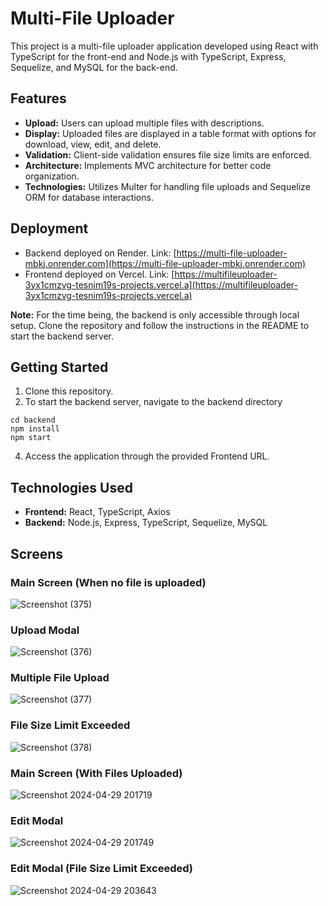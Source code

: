 # Multi-File Uploader

This project is a multi-file uploader application developed using React with TypeScript for the front-end and Node.js with TypeScript, Express, Sequelize, and MySQL for the back-end.

## Features

- **Upload:** Users can upload multiple files with descriptions.
- **Display:** Uploaded files are displayed in a table format with options for download, view, edit, and delete.
- **Validation:** Client-side validation ensures file size limits are enforced.
- **Architecture:** Implements MVC architecture for better code organization.
- **Technologies:** Utilizes Multer for handling file uploads and Sequelize ORM for database interactions.

## Deployment

- Backend deployed on Render. Link: [https://multi-file-uploader-mbkj.onrender.com](https://multi-file-uploader-mbkj.onrender.com)
- Frontend deployed on Vercel. Link: [https://multifileuploader-3yx1cmzvg-tesnim19s-projects.vercel.a](https://multifileuploader-3yx1cmzvg-tesnim19s-projects.vercel.a)

**Note:** For the time being, the backend is only accessible through local setup. Clone the repository and follow the instructions in the README to start the backend server.

## Getting Started

1. Clone this repository.
2. To start the backend server, navigate to the backend directory
```
cd backend
npm install
npm start
```
4. Access the application through the provided Frontend URL.

## Technologies Used

- **Frontend:** React, TypeScript, Axios
- **Backend:** Node.js, Express, TypeScript, Sequelize, MySQL

## Screens

### Main Screen (When no file is uploaded)
![Screenshot (375)](https://github.com/Tesnim19/Multi-File-Uploader/assets/87711276/b3246701-f84e-489f-b890-f430b8356a33)
### Upload Modal
![Screenshot (376)](https://github.com/Tesnim19/Multi-File-Uploader/assets/87711276/b4666554-16f9-4754-984b-9bce0a79d70a)
### Multiple File Upload
![Screenshot (377)](https://github.com/Tesnim19/Multi-File-Uploader/assets/87711276/7c39acdd-0ffc-4606-b7ab-906a6d8e5d03)
### File Size Limit Exceeded
![Screenshot (378)](https://github.com/Tesnim19/Multi-File-Uploader/assets/87711276/e13527a5-a412-42cc-a7e7-3aac4e443a1d)
### Main Screen (With Files Uploaded)
![Screenshot 2024-04-29 201719](https://github.com/Tesnim19/Multi-File-Uploader/assets/87711276/49ef69d4-1677-4d15-a721-cf03151953ef)
### Edit Modal
![Screenshot 2024-04-29 201749](https://github.com/Tesnim19/Multi-File-Uploader/assets/87711276/9c4c3cf9-8e68-42d6-bc3a-a2d2edfa6d4e)
### Edit Modal (File Size Limit Exceeded)
![Screenshot 2024-04-29 203643](https://github.com/Tesnim19/Multi-File-Uploader/assets/87711276/98b65801-c758-4fa9-b96f-55da50357881)

